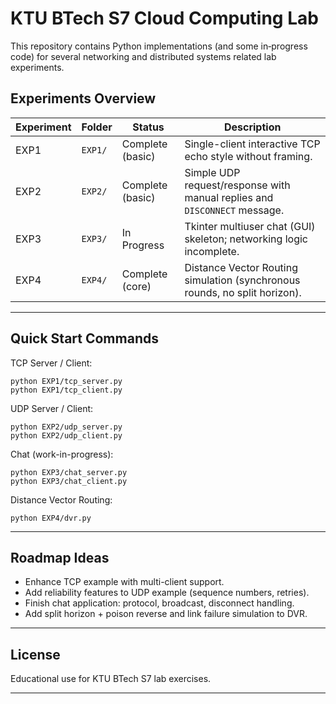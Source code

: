 # KTU BTech S7 Cloud Computing Lab

This repository contains Python implementations (and some in‑progress code) for several networking and distributed systems related lab experiments.

## Experiments Overview

| Experiment | Folder | Status | Description |
|-----------|--------|--------|-------------|
| EXP1 | `EXP1/` | Complete (basic) | Single-client interactive TCP echo style without framing. |
| EXP2 | `EXP2/` | Complete (basic) | Simple UDP request/response with manual replies and `DISCONNECT` message. |
| EXP3 | `EXP3/` | In Progress | Tkinter multiuser chat (GUI) skeleton; networking logic incomplete. |
| EXP4 | `EXP4/` | Complete (core) | Distance Vector Routing simulation (synchronous rounds, no split horizon). |

---
## Quick Start Commands

TCP Server / Client:
```
python EXP1/tcp_server.py
python EXP1/tcp_client.py
```

UDP Server / Client:
```
python EXP2/udp_server.py
python EXP2/udp_client.py
```

Chat (work-in-progress):
```
python EXP3/chat_server.py
python EXP3/chat_client.py
```

Distance Vector Routing:
```
python EXP4/dvr.py
```

---
## Roadmap Ideas
- Enhance TCP example with multi-client support.
- Add reliability features to UDP example (sequence numbers, retries).
- Finish chat application: protocol, broadcast, disconnect handling.
- Add split horizon + poison reverse and link failure simulation to DVR.

---
## License
Educational use for KTU BTech S7 lab exercises.

---

